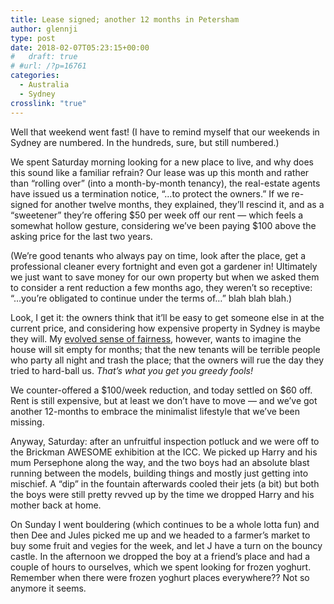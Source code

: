 ```yaml
---
title: Lease signed; another 12 months in Petersham
author: glennji
type: post
date: 2018-02-07T05:23:15+00:00
#   draft: true
# #url: /?p=16761
categories:
  - Australia
  - Sydney
crosslink: "true"
---
```

<p dir="auto">
  Well that weekend went fast! (I have to remind myself that our weekends in Sydney are numbered. In the hundreds, sure, but still numbered.)
</p>

<p dir="auto">
  We spent Saturday morning looking for a new place to live, and why does this sound like a familiar refrain? Our lease was up this month and rather than “rolling over” (into a month-by-month tenancy), the real-estate agents have issued us a termination notice, “…to protect the owners.&#8221; If we re-signed for another twelve months, they explained, they&#8217;ll rescind it, and as a “sweetener” they’re offering $50 per week off our rent — which feels a somewhat hollow gesture, considering we’ve been paying $100 above the asking price for the last two years.
</p>

<p dir="auto">
  (We’re good tenants who always pay on time, look after the place, get a professional cleaner every fortnight and even got a gardener in! Ultimately we just want to save money for our own property but when we asked them to consider a rent reduction a few months ago, they weren’t so receptive: “…you’re obligated to continue under the terms of…” blah blah blah.)
</p>

<p dir="auto">
  Look, I get it: the owners think that it’ll be easy to get someone else in at the current price, and considering how expensive property in Sydney is maybe they will. My <a href="https://psmag.com/social-justice/are-we-born-with-a-sense-of-fairness-50925" target="_blank" title="Article" rel="noopener noreferrer">evolved sense of fairness</a>, however, wants to imagine the house will sit empty for months; that the new tenants will be terrible people who party all night and trash the place; that the owners will rue the day they tried to hard-ball us. <em>That’s what you get you greedy fools!</p>

  <p>
    </em>
  </p>

  <p dir="auto">
    We counter-offered a $100/week reduction, and today settled on $60 off. Rent is still expensive, but at least we don’t have to move — and we’ve got another 12-months to embrace the minimalist lifestyle that we’ve been missing.
  </p>

  <p dir="auto">
    Anyway, Saturday: after an unfruitful inspection potluck and we were off to the Brickman AWESOME exhibition at the ICC. We picked up Harry and his mum Persephone along the way, and the two boys had an absolute blast running between the models, building things and mostly just getting into mischief. A “dip&#8221; in the fountain afterwards cooled their jets (a bit) but both the boys were still pretty revved up by the time we dropped Harry and his mother back at home.
  </p>

  <p dir="auto">
    On Sunday I went bouldering (which continues to be a whole lotta fun) and then Dee and Jules picked me up and we headed to a farmer’s market to buy some fruit and vegies for the week, and let J have a turn on the bouncy castle. In the afternoon we dropped the boy at a friend’s place and had a couple of hours to ourselves, which we spent looking for frozen yoghurt. Remember when there were frozen yoghurt places everywhere?? Not so anymore it seems.
  </p>
